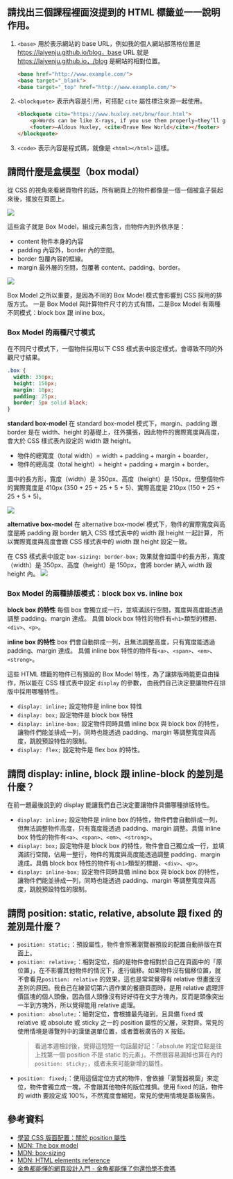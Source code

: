 ## 請找出三個課程裡面沒提到的 HTML 標籤並一一說明作用。

1. `<base>` 用於表示網站的 base URL，例如我的個人網站部落格位置是 https://laiyenju.github.io/blog，base URL 就是 https://laiyenju.github.io，/blog 是網站的相對位置。
    
    ```html
    <base href="http://www.example.com/">
    <base target="_blank">
    <base target="_top" href="http://www.example.com/">  
    ```
    
2. `<blockquote>` 表示內容是引用，可搭配 `cite` 屬性標注來源一起使用。

	```html
	<blockquote cite="https://www.huxley.net/bnw/four.html">
	    <p>Words can be like X-rays, if you use them properly—they’ll go through anything. You read and you’re pierced.</p>
	    <footer>—Aldous Huxley, <cite>Brave New World</cite></footer>
	</blockquote>
	```
3. `<code>` 表示內容是程式碼，就像是 `<html></html>` 這樣。

## 請問什麼是盒模型（box modal）

從 CSS 的視角來看網頁物件的話，所有網頁上的物件都像是一個一個被盒子裝起來後，擺放在頁面上。

![](https://i.imgur.com/56qc2j7.png)

這些盒子就是 Box Ｍodel，組成元素包含，由物件內到外依序是：

- content 物件本身的內容
- padding 內容外，border 內的空間。
- border 包覆內容的框線。
- margin 最外層的空間，包覆著 content、padding、border。

![](https://mdn.mozillademos.org/files/16558/box-model.png)

Box Model 之所以重要，是因為不同的 Box Model 模式會影響到 CSS 採用的排版方式。
一是 Box Model 與計算物件尺寸的方式有關，二是Box Model 有兩種不同模式：block box 跟 inline box。

### Box Model 的兩種尺寸模式

在不同尺寸模式下，一個物件採用以下 CSS 樣式表中設定樣式，會導致不同的外觀尺寸結果。

```css
.box {
  width: 350px;
  height: 150px;
  margin: 10px;
  padding: 25px;
  border: 5px solid black;
}
```

**standard box-model**
在 standard box-model 模式下，margin、padding 跟 border 是在 width、height 的基礎上，往外擴張，因此物件的實際寬度與高度，會大於 CSS 樣式表內設定的 width 跟 height。
- 物件的總寬度（total width）= width + padding + margin + boarder，
- 物件的總高度（total height）= height + padding + margin + border。

圖中的長方形，寬度（width）是 350px、高度（height）是 150px，但整個物件的實際寬度是 410px (350 + 25 + 25 + 5 + 5)、實際高度是 210px (150 + 25 + 25 + 5 + 5)。

![](https://mdn.mozillademos.org/files/16559/standard-box-model.png)

**alternative box-model**
在 alternative box-model 模式下，物件的實際寬度與高度是將 padding 跟 border 納入 CSS 樣式表中的 width 跟 height 一起計算，
所以實際寬度與高度會跟 CSS 樣式表中的 width 跟 height 設定一致。

在 CSS 樣式表中設定 `box-sizing: border-box;`
效果就會如圖中的長方形，寬度（width）是 350px、高度（height）是 150px，會將 border 納入 width 跟 height 內。
![](https://mdn.mozillademos.org/files/16557/alternate-box-model.png)


### Box Model 的兩種排版模式：block box vs. inline box
**block box 的特性**
每個 box 會獨立成一行，並填滿該行空間，寬度與高度能透過調整 padding、margin 達成。
具備 block box 特性的物件有`<h1>`類型的標題、`<div>`、`<p>`。

**inline box 的特性**
box 們會自動排成一列，且無法調整高度，只有寬度能透過 padding、margin 達成。
具備 inline box 特性的物件有`<a>`、`<span>`、`<em>`、`<strong>`。

這些 HTML 標籤的物件已有預設的 Box Model 特性，為了讓排版時能更自由操作，所以能在 CSS 樣式表中設定 `display` 的參數，
由我們自己決定要讓物件在排版中採用哪種特性。

- `display: inline;` 設定物件是 inline box 特性
- `display: box;` 設定物件是 block box 特性
- `display: inline-box;` 設定物件同時具備 inline box 與 block box 的特性，讓物件們能並排成一列，同時也能透過 padding、margin 等調整寬度與高度，跳脫預設特性的限制。
- `display: flex;` 設定物件是 flex box 的特性。

## 請問 display: inline, block 跟 inline-block 的差別是什麼？

在前一題最後說到的 display 能讓我們自己決定要讓物件具備哪種排版特性。
- `display: inline;` 設定物件是 inline box 的特性，物件們會自動排成一列，但無法調整物件高度，只有寬度能透過 padding、margin 調整。具備 inline box 特性的物件有`<a>`、`<span>`、`<em>`、`<strong>`。
- `display: box;` 設定物件是 block box 的特性，物件會自己獨立成一行，並填滿該行空間，佔用一整行，物件的寬度與高度能透過調整 padding、margin 達成。具備 block box 特性的物件有`<h1>`類型的標題、`<div>`、`<p>`。
- `display: inline-box;` 設定物件同時具備 inline box 與 block box 的特性，讓物件們能並排成一列，同時也能透過 padding、margin 等調整寬度與高度，跳脫預設特性的限制。

## 請問 position: static, relative, absolute 跟 fixed 的差別是什麼？

- `position: static;`：預設屬性，物件會照著瀏覽器預設的配置自動排版在頁面上。
- `position: relative;`：相對定位，指的是物件會相對於自己在頁面中的「原位置」，在不影響其他物件的情況下，進行偏移。如果物件沒有偏移位置，就不會看見`position: relative` 的效果，這也是常常覺得有 relative 但畫面沒差別的原因。我自己在練習切第六週作業的餐廳頁面時，是用 relative 處理評價區塊的個人頭像，因為個人頭像沒有好好待在文字方塊內，反而是頭像突出一半到方塊外，所以覺得能用 relative 處理。
- `position: absolute;`：絕對定位，會根據最先碰到，且具備 fixed 或 relative 或 absolute 或 sticky 之一的 position 屬性的父層，來對齊。常見的使用情境是導覽列中的漢堡選單位置，或者蓋板廣告的 X 按鈕。
    > 看過本週檢討後，覺得這短短一句話最好記：「absolute 的定位點是往上找第一個 position 不是 static 的元素」。不然很容易漏掉也算在內的 `position: sticky;`，或者未來可能新增的屬性。
- `position: fixed;`：使用這個定位方式的物件，會依據「瀏覽器視窗」來定位，物件會獨立成一塊，不會跟其他物件的版位推擠。使用 fixed 的話，物件的 width 要設定成 100%，不然寬度會縮短。常見的使用情境是蓋板廣吿。


## 參考資料

- [學習 CSS 版面配置：關於 position 屬性](https://zh-tw.learnlayout.com/position.html)
- [MDN: The box model](https://developer.mozilla.org/en-US/docs/Learn/CSS/Building_blocks/The_box_model#What_is_the_CSS_box_model)
- [MDN: box-sizing](https://developer.mozilla.org/en-US/docs/Web/CSS/box-sizing)
- [MDN: HTML elements reference](https://developer.mozilla.org/en-US/docs/Web/HTML/Element)
- [金魚都能懂的網頁設計入門 - 金魚都能懂了你還怕學不會嗎](https://ithelp.ithome.com.tw/users/20112550/ironman/2072)